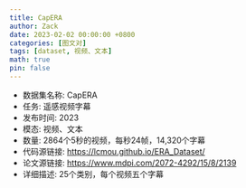 ```yaml
---
title: CapERA
author: Zack
date: 2023-02-02 00:00:00 +0800
categories: [图文对]
tags: [dataset, 视频、文本]
math: true
pin: false
---
```

- 数据集名称: CapERA
- 任务: 遥感视频字幕
- 发布时间: 2023
- 模态: 视频、文本
- 数量: 2864个5秒的视频，每秒24帧，14,320个字幕
- 代码源链接: https://lcmou.github.io/ERA_Dataset/
- 论文源链接: https://www.mdpi.com/2072-4292/15/8/2139
- 详细描述: 25个类别，每个视频五个字幕
